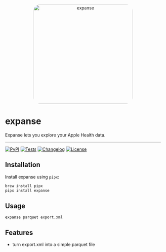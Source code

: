 
<div align="center">
  <img alt="expanse"
       height="320px"
       src="https://github.com/tosh/expanse/assets/14825/d8c8e3ed-442c-4545-a6a2-e3d70b770db0"
       style="border-radius: 6%">
</div>

# expanse

Expanse lets you explore your Apple Health data.

---

[![PyPI](https://img.shields.io/pypi/v/expanse.svg)](https://pypi.org/project/expanse/)
[![Tests](https://github.com/tosh/expanse/actions/workflows/test.yml/badge.svg)](https://github.com/tosh/expanse/actions/workflows/test.yml)
[![Changelog](https://img.shields.io/github/v/release/tosh/expanse?include_prereleases&label=changelog)](https://github.com/tosh/expanse/releases)
[![License](https://img.shields.io/badge/license-Apache%202.0-blue.svg)](https://github.com/tosh/expanse/blob/main/LICENSE)

## Installation

Install expanse using `pipx`:
```bash
brew install pipx
pipx install expanse
```
## Usage

`expanse parquet export.xml`

## Features

- turn export.xml into a simple parquet file

